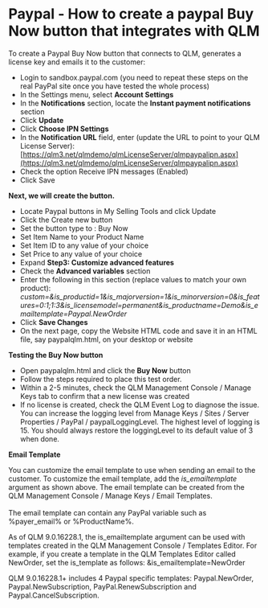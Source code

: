 # Paypal - How to create a paypal Buy Now button that integrates with QLM

To create a Paypal Buy Now button that connects to QLM, generates a license key and emails it to the customer:

* Login to sandbox.paypal.com (you need to repeat these steps on the real PayPal site once you have tested the whole process)
* In the Settings menu, select **Account Settings**
* In the **Notifications** section, locate the **Instant payment notifications** section
* Click **Update**
* Click **Choose IPN Settings**
* In the **Notification URL** field, enter (update the URL to point to your QLM License Server): [https://qlm3.net/qlmdemo/qlmLicenseServer/qlmpaypalipn.aspx](https://qlm3.net/qlmdemo/qlmLicenseServer/qlmpaypalipn.aspx)
* Check the option Receive IPN messages (Enabled)
* Click Save

**Next, we will create the button.**

* Locate Paypal buttons in My Selling Tools and click Update
* Click the Create new button
* Set the button type to : Buy Now
* Set Item Name to your Product Name
* Set Item ID to any value of your choice
* Set Price to any value of your choice
* Expand **Step3: Customize advanced features**
* Check the **Advanced variables** section
* Enter the following in this section (replace values to match your own product): _custom=\&is\_productid=1\&is\_majorversion=1\&is\_minorversion=0\&is\_features=0:1;1:3\&is\_licensemodel=permanent\&is\_productname=Demo\&is\_emailtemplate=Paypal.NewOrder_
* Click **Save Changes**
* On the next page, copy the Website HTML code and save it in an HTML file, say paypalqlm.html, on your desktop or website

**Testing the Buy Now button**

* Open paypalqlm.html and click the **Buy Now** button
* Follow the steps required to place this test order.
* Within a 2-5 minutes, check the QLM Management Console / Manage Keys tab to confirm that a new license was created
* If no license is created, check the QLM Event Log to diagnose the issue. You can increase the logging level from Manage Keys / Sites / Server Properties / PayPal / paypalLoggingLevel. The highest level of logging is 15. You should always restore the loggingLevel to its default value of 3 when done.

**Email Template**

You can customize the email template to use when sending an email to the customer. To customize the email template, add the _is\_emailtemplate_ argument as shown above. The email template can be created from the QLM Management Console / Manage Keys / Email Templates.\
\
The email template can contain any PayPal variable such as %payer\_email% or %ProductName%.&#x20;

As of QLM 9.0.16228.1, the is\_emailtemplate argument can be used with templates created in the QLM Management Console / Templates Editor. For example, if you create a template in the QLM Templates Editor called NewOrder, set the is\_template as follows: \&is\_emailtemplate=NewOrder

QLM 9.0.16228.1+ includes 4 Paypal specific templates: Paypal.NewOrder, Paypal.NewSubscription, PayPal.RenewSubscription and Paypal.CancelSubscription.
